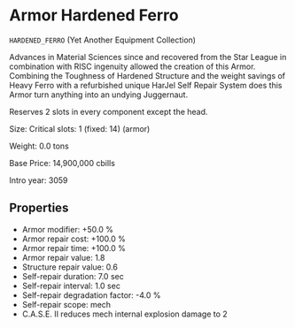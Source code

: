 # Armor Hardened Ferro

`HARDENED_FERRO` (Yet Another Equipment Collection)

Advances in Material Sciences since and recovered from the Star League in combination with RISC ingenuity allowed the creation of this Armor. Combining the Toughness of Hardened Structure and the weight savings of Heavy Ferro with a refurbished unique HarJel Self Repair System does this Armor turn anything into an undying Juggernaut.

Reserves 2 slots in every component except the head.

Size: Critical slots: 1 (fixed: 14) (armor)

Weight: 0.0 tons

Base Price: 14,900,000 cbills

Intro year: 3059

## Properties
* Armor modifier: +50.0 %
* Armor repair cost: +100.0 %
* Armor repair time: +100.0 %
* Armor repair value: 1.8 
* Structure repair value: 0.6 
* Self-repair duration: 7.0 sec
* Self-repair interval: 1.0 sec
* Self-repair degradation factor: -4.0 %
* Self-repair scope: mech 
* C.A.S.E. II reduces mech internal explosion damage to 2
